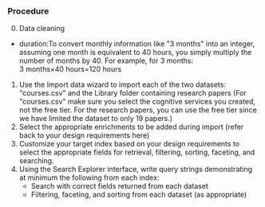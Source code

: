 ### Procedure
0. Data cleaning
 * duration:To convert monthly information like "3 months" into an integer, assuming one month is equivalent to 40 hours, you simply multiply the number of months by 40. For example, for 3 months: 3 months×40 hours=120 hours
1. Use the Import data wizard to import each of the two datasets: "courses.csv" and the Library folder containing research papers (For "courses.csv" make sure you select the cognitive services you created, not the free tier. For the research papers, you can use the free tier since we have limited the dataset to only 19 papers.)
2. Select the appropriate enrichments to be added during import (refer back to your design requirements here)
3. Customize your target index based on your design requirements to select the appropriate fields for retrieval, filtering, sorting, faceting, and searching.
4. Using the Search Explorer interface, write query strings demonstrating at minimum the following from each index:
    * Search with correct fields returned from each dataset
    * Filtering, faceting, and sorting from each dataset (as appropriate)